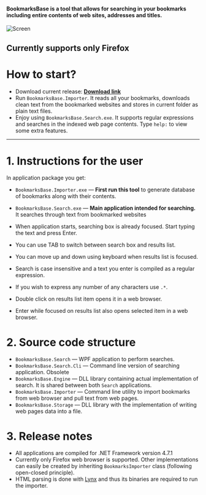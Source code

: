 #### BookmarksBase is a tool that allows for searching in your bookmarks including entire contents of web sites, addresses and titles. ####

![Screen](https://user-images.githubusercontent.com/6310503/39720331-4e9b4d32-523c-11e8-9b4a-85032ac392d7.png)

## Currently supports only Firefox ##

# How to start? #

- Download current release: **[Download link](https://github.com/przemsen/BookmarksBase/releases/download/2%2C0/BookmarksBase.zip)**
- Run `BookmarksBase.Importer`. It reads all your bookmarks, downloads clean text from the bookmarked websites and stores in current folder as plain text files.
- Enjoy using `BookmarksBase.Search.exe`. It supports regular expressions and searches in the indexed web page contents. Type `help:` to view some extra features. 

----------

# 1. Instructions for the user #

In application package you get:

- `BookmarksBase.Importer.exe` &mdash; **First run this tool** to generate database of bookmarks along with their contents. 
- `BookmarksBase.Search.exe` &mdash; **Main application intended for searching.** It searches through text from bookmarked websites

- When application starts, searching box is already focused. Start typing the text and press Enter.
- You can use TAB to switch between search box and results list.
- You can move up and down using keyboard when results list is focused.
- Search is case insensitive and a text you enter is compiled as a regular expression.
- If you wish to express any number of any characters use `.*`.
- Double click on results list item opens it in a web browser.
- Enter while focused on results list also opens selected item in a web browser.

# 2. Source code structure #

- `BookmarksBase.Search` &mdash; WPF application to perform searches. 
- `BookmarksBase.Search.Cli` &mdash; Command line version of searching application. Obsolete 
- `BookmarksBase.Engine` &mdash; DLL library containing actual implementation of search. It is shared between both `Search` applications.
- `BookmarksBase.Importer` &mdash; Command line utility to import bookmarks from web browser and pull text from web pages.
- `BookmarksBase.Storage` &mdash; DLL library with the implementation of writing web pages data into a file.

# 3. Release notes #

- All applications are compiled for .NET Framework version 4.7.1
- Currently only Firefox web browser is supported. Other implementations can easily be created by inheriting `BookmarksImporter` class (following open-closed principle). 
- HTML parsing is done with [Lynx](http://lynx.isc.org) and thus its binaries are required to run the importer.
